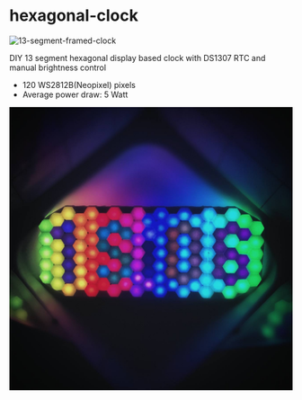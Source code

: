 # hexagonal-clock
![13-segment-framed-clock](13-segment-framed-clock.gif)

DIY  13 segment hexagonal display  based clock with DS1307 RTC and manual brightness control
- 120 WS2812B(Neopixel) pixels
- Average power draw: 5 Watt

![13-segment-framed-clock](13-segment-framed-clock.jpg)


